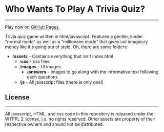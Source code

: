 # Who Wants To Play A Trivia Quiz?
----
Play now on [GitHub Pages](https://snarfblam.github.io/TriviaGame/).

Trivia quiz game written in html/javascript. Features a gentler, kinder "normal mode" as well as a "millionaire mode" that gives out imaginary money like it's going out of style. Oh, there are some folders:
 - /**assets** - Contains everything that isn't index.html
   - /**css** - css files
   - /**images** - UI images
     - /**answers** - Images to go along with the informative text following each questions
   - /**js** - All javascript files (there is only one!)

## License
----
All javascript, HTML, and css code in this repository is released under the WTFPL 2 license, i.e. no rights reserved. Other assets are property of their respective owners and should not be distributed.
